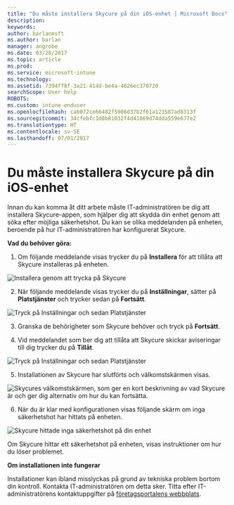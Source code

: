 ```yaml
---
title: "Du måste installera Skycure på din iOS-enhet | Microsoft Docs"
description: 
keywords: 
author: barlanmsft
ms.author: barlan
manager: angrobe
ms.date: 03/28/2017
ms.topic: article
ms.prod: 
ms.service: microsoft-intune
ms.technology: 
ms.assetid: 7394ff8f-3a21-414d-be4a-4626ec370720
searchScope: User help
ROBOTS: 
ms.custom: intune-enduser
ms.openlocfilehash: ca6072ce66482f5986d37b2f61a123587ad8313f
ms.sourcegitcommit: 34cfebfc1d8b81032f4d41869d74dda559e677e2
ms.translationtype: HT
ms.contentlocale: sv-SE
ms.lasthandoff: 07/01/2017
---
```

# <a name="you-need-to-install-skycure-on-your-ios-device"></a>Du måste installera Skycure på din iOS-enhet

Innan du kan komma åt ditt arbete måste IT-administratören be dig att installera Skycure-appen, som hjälper dig att skydda din enhet genom att söka efter möjliga säkerhetshot. Du kan se olika meddelanden på enheten, beroende på hur IT-administratören har konfigurerat Skycure.

**Vad du behöver göra:**

1.  Om följande meddelande visas trycker du på **Installera** för att tillåta att Skycure installeras på enheten.

  ![Installera genom att trycka på Skycure](./media/ios-mtd-install-app-request.png)

2. När följande meddelande visas trycker du på **Inställningar**, sätter på **Platstjänster** och trycker sedan på **Fortsätt**.

  ![Tryck på Inställningar och sedan Platstjänster](./media/ios-skycure-allow-location-services.png)

3. Granska de behörigheter som Skycure behöver och tryck på **Fortsätt**.

4. Vid meddelandet som ber dig att tillåta att Skycure skickar aviseringar till dig trycker du på **Tillåt**.

  ![Tryck på Inställningar och sedan Platstjänster](./media/ios-skycure-allow-notifications.png)

5. Installationen av Skycure har slutförts och välkomstskärmen visas.

  ![Skycures välkomstskärmen, som ger en kort beskrivning av vad Skycure är och ger dig alternativ om hur du kan fortsätta.](./media/ios-skycure-welcome-screen.png)

6. När du är klar med konfigurationen visas följande skärm om inga säkerhetshot har hittats på enheten.

  ![Skycure hittade inga säkerhetshot på din enhet](./media/ios-skycure-no-threats-found.png)

Om Skycure hittar ett säkerhetshot på enheten, visas instruktioner om hur du löser problemet.

**Om installationen inte fungerar**

Installationer kan ibland misslyckas på grund av tekniska problem bortom din kontroll. Kontakta IT-administratören om detta sker. Titta efter IT-administratörens kontaktuppgifter på [företagsportalens webbplats](http://portal.manage.microsoft.com).
